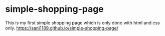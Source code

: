 # simple-shopping-page
This is my first simple shopping page which is only done with html and css only.
https://sani1189.github.io/simple-shopping-page/
